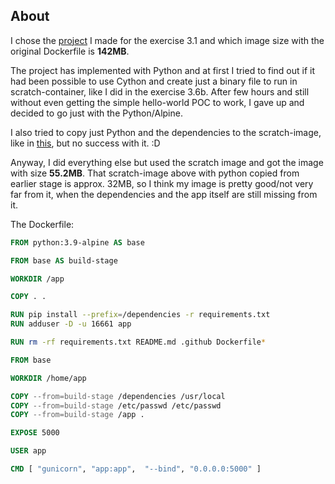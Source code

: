 ## About

I chose the [project](https://github.com/Pekk4/turbo-octo-bassoon) I made for the exercise 3.1 and which image size with the original Dockerfile is **142MB**.

The project has implemented with Python and at first I tried to find out if it had been possible to use Cython and create just a binary file to run in scratch-container, like I did in the exercise 3.6b. After few hours and still without even getting the simple hello-world POC to work, I gave up and decided to go just with the Python/Alpine. 

I also tried to copy just Python and the dependencies to the scratch-image, like in [this](https://github.com/CrafterKolyan/tiny-python-docker-image/blob/main/Dockerfile.scratch-full), but no success with it. :D

Anyway, I did everything else but used the scratch image and got the image with size **55.2MB**. That scratch-image above with python copied from earlier stage is approx. 32MB, so I think my image is pretty good/not very far from it, when the dependencies and the app itself are still missing from it.

The Dockerfile:

```Dockerfile
FROM python:3.9-alpine AS base

FROM base AS build-stage

WORKDIR /app

COPY . .

RUN pip install --prefix=/dependencies -r requirements.txt
RUN adduser -D -u 16661 app

RUN rm -rf requirements.txt README.md .github Dockerfile*

FROM base

WORKDIR /home/app

COPY --from=build-stage /dependencies /usr/local
COPY --from=build-stage /etc/passwd /etc/passwd
COPY --from=build-stage /app .

EXPOSE 5000

USER app

CMD [ "gunicorn", "app:app",  "--bind", "0.0.0.0:5000" ]
```